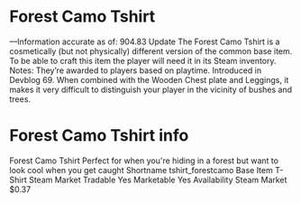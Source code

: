 # Forest Camo Tshirt

—Information accurate as of: 904.83 Update
The Forest Camo Tshirt is a cosmetically (but not physically) different version of the common base item. To be able to craft this item the player will need it in its Steam inventory.
Notes:
They’re awarded to players based on playtime.
Introduced in Devblog 69.
When combined with the Wooden Chest plate and Leggings, it makes it very difficult to distinguish your player in the vicinity of bushes and trees.
# Forest Camo Tshirt info

Forest Camo Tshirt
Perfect for when you're hiding in a forest but want to look cool when you get caught
Shortname
tshirt_forestcamo
Base Item
T-Shirt
Steam Market
Tradable
Yes
Marketable
Yes
Availability
Steam Market
$0.37
